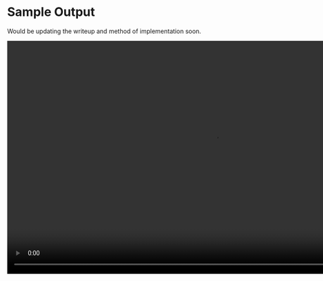 # Sample Output

Would be updating the writeup and method of implementation soon.

<video width="960" height="540" controls="">
  <source src="project_video_sample.mp4">
</video>